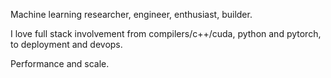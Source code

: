 <!-- ![Avram's GitHub stats](https://github-readme-stats.vercel.app/api?username=avramdj&show_icons=true) -->
Machine learning researcher, engineer, enthusiast, builder.

I love full stack involvement from compilers/c++/cuda, python and pytorch, to deployment and devops.

Performance and scale.
